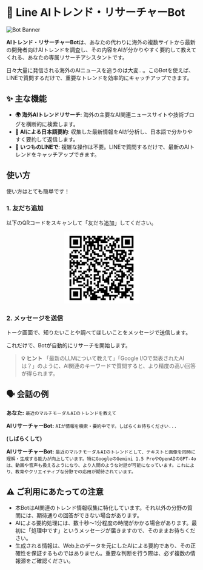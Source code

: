 # 🤖 Line AIトレンド・リサーチャーBot

![Bot Banner](https://user-images.githubusercontent.com/8409099/200548054-882e3262-843a-439a-a4a9-635346a75791.png)

**AIトレンド・リサーチャーBot**は、あなたの代わりに海外の複数サイトから最新の開発者向けAIトレンドを調査し、その内容をAIが分かりやすく要約して教えてくれる、あなたの専属リサーチアシスタントです。

日々大量に発信される海外のAIニュースを追うのは大変...。このBotを使えば、LINEで質問するだけで、重要なトレンドを効率的にキャッチアップできます。

## ✨ 主な機能

-   **🌍 海外AIトレンドリサーチ**: 海外の主要なAI関連ニュースサイトや技術ブログを横断的に検索します。
-   **🧠 AIによる日本語要約**: 収集した最新情報をAIが分析し、日本語で分かりやすく要約して返信します。
-   **💬 いつものLINEで**: 複雑な操作は不要。LINEで質問するだけで、最新のAIトレンドをキャッチアップできます。

## 使い方

使い方はとても簡単です！

### 1. 友だち追加
以下のQRコードをスキャンして「友だち追加」してください。

<p align="center">
  <img src="./assets/公式QR.png" width="200">
</p>

### 2. メッセージを送信
トーク画面で、知りたいことや調べてほしいことをメッセージで送信します。

これだけで、Botが自動的にリサーチを開始します。

> **💡 ヒント**
> 「最新のLLMについて教えて」「Google I/Oで発表されたAIは？」のように、AI関連のキーワードで質問すると、より精度の高い回答が得られます。

## 🗣️ 会話の例

**あなた:**
`最近のマルチモーダルAIのトレンドを教えて`

**AIリサーチャーBot:**
`AIが情報を検索・要約中です。しばらくお待ちください...`

**(しばらくして)**

**AIリサーチャーBot:**
`最近のマルチモーダルAIのトレンドとして、テキストと画像を同時に理解・生成する能力が向上しています。特にGoogleのGemini 1.5 ProやOpenAIのGPT-4oは、動画や音声も扱えるようになり、より人間のような対話が可能になっています。これにより、教育やクリエイティブな分野での応用が期待されています。`

## ⚠️ ご利用にあたっての注意

-   本BotはAI関連のトレンド情報収集に特化しています。それ以外の分野の質問には、期待通りの回答ができない場合があります。
-   AIによる要約処理には、数十秒〜1分程度の時間がかかる場合があります。最初に「処理中です」というメッセージが届きますので、そのままお待ちください。
-   生成される情報は、Web上のデータを元にしたAIによる要約であり、その正確性を保証するものではありません。重要な判断を行う際は、必ず複数の情報源をご確認ください。
